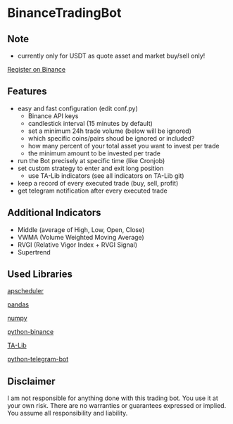 # BinanceTradingBot

## Note

- currently only for USDT as quote asset and market buy/sell only!

[Register on Binance](https://www.binance.com/en/register?ref=23830900)

## Features

- easy and fast configuration (edit conf.py)
    - Binance API keys
    - candlestick interval (15 minutes by default)
    - set a minimum 24h trade volume (below will be ignored)
    - which specific coins/pairs shoud be ignored or included?
    - how many percent of your total asset you want to invest per trade
    - the minimum amount to be invested per trade
- run the Bot precisely at specific time (like Cronjob)
- set custom strategy to enter and exit long position
    - use TA-Lib indicators (see all indicators on TA-Lib git)
- keep a record of every executed trade (buy, sell, profit)
- get telegram notification after every executed trade

## Additional Indicators

- Middle (average of High, Low, Open, Close)
- VWMA (Volume Weighted Moving Average)
- RVGI (Relative Vigor Index + RVGI Signal)
- Supertrend
 
## Used Libraries

[apscheduler](https://github.com/agronholm/apscheduler)

[pandas](https://github.com/pandas-dev/pandas)

[numpy](https://github.com/numpy/numpy)

[python-binance](https://github.com/sammchardy/python-binance)

[TA-Lib](https://github.com/mrjbq7/ta-lib)

[python-telegram-bot](https://github.com/python-telegram-bot/python-telegram-bot)

## Disclaimer

I am not responsible for anything done with this trading bot. You use it at your own risk. There are no warranties or guarantees expressed or implied. You assume all responsibility and liability.